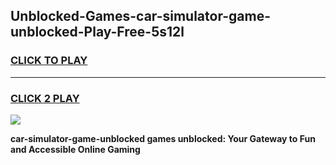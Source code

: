 
## Unblocked-Games-car-simulator-game-unblocked-Play-Free-5s12l
<h3>
<a href="https://premium76.site?title=car-simulator-game-unblocked&ref=18A1">CLICK TO PLAY</a></h3>
<hr>

<h3>
<a href="https://premium76.site?title=car-simulator-game-unblocked&ref=18A1">CLICK 2 PLAY</a>
  
</h3>

<a href="https://premium76.site?title=car-simulator-game-unblocked&ref=18A1"><img src="https://clearcache.store/games.png"></a>


**car-simulator-game-unblocked games unblocked: Your Gateway to Fun and Accessible Online Gaming**
